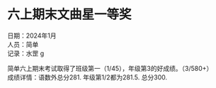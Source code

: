 # 六上期末文曲星一等奖
日期：2024年1月  
人员：简单  
记录：水罡   g 

简单六上期末考试取得了班级第一（1/45），年级第3的好成绩。（3/580+）  
成绩详情：语数外总分281. 年级第1/2都为281.5. 总分300.